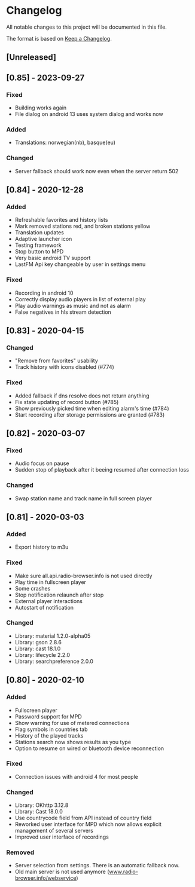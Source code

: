 # Changelog
All notable changes to this project will be documented in this file.

The format is based on [Keep a Changelog](https://keepachangelog.com/en/1.0.0/).

## [Unreleased]

## [0.85] - 2023-09-27
### Fixed
- Building works again
- File dialog on android 13 uses system dialog and works now

### Added
- Translations: norwegian(nb), basque(eu)

### Changed
- Server fallback should work now even when the server return 502

## [0.84] - 2020-12-28
### Added
- Refreshable favorites and history lists
- Mark removed stations red, and broken stations yellow
- Translation updates
- Adaptive launcher icon
- Testing framework
- Stop button to MPD
- Very basic android TV support
- LastFM Api key changeable by user in settings menu

### Fixed
- Recording in android 10
- Correctly display audio players in list of external play
- Play audio warnings as music and not as alarm
- False negatives in hls stream detection

## [0.83] - 2020-04-15
### Changed
- "Remove from favorites" usability
- Track history with icons disabled (#774)

### Fixed
- Added fallback if dns resolve does not return anything
- Fix state updating of record button (#785)
- Show previously picked time when editing alarm's time (#784)
- Start recording after storage permissions are granted (#783)

## [0.82] - 2020-03-07
### Fixed
- Audio focus on pause
- Sudden stop of playback after it beeing resumed after connection loss

### Changed
- Swap station name and track name in full screen player

## [0.81] - 2020-03-03
### Added
- Export history to m3u

### Fixed
- Make sure all.api.radio-browser.info is not used directly
- Play time in fullscreen player
- Some crashes
- Stop notification relaunch after stop
- External player interactions
- Autostart of notification

### Changed
- Library: material 1.2.0-alpha05
- Library: gson 2.8.6
- Library: cast 18.1.0
- Library: lifecycle 2.2.0
- Library: searchpreference 2.0.0

## [0.80] - 2020-02-10
### Added
- Fullscreen player
- Password support for MPD
- Show warning for use of metered connections
- Flag symbols in countries tab
- History of the played tracks
- Stations search now shows results as you type
- Option to resume on wired or bluetooth device reconnection

### Fixed
- Connection issues with android 4 for most people

### Changed
- Library: OKhttp 3.12.8
- Library: Cast 18.0.0
- Use countrycode field from API instead of country field
- Reworked user interface for MPD which now allows explicit management of several servers
- Improved user interface of recordings

### Removed
- Server selection from settings. There is an automatic fallback now.
- Old main server is not used anymore (www.radio-browser.info/webservice)

